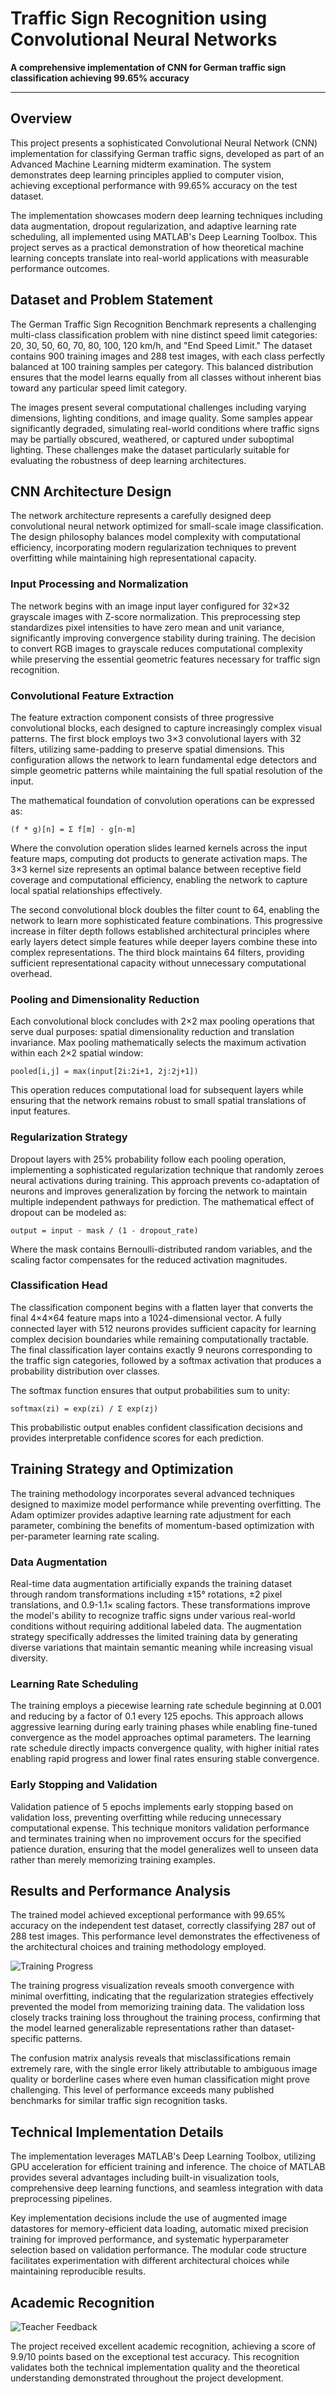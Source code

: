# Traffic Sign Recognition using Convolutional Neural Networks

**A comprehensive implementation of CNN for German traffic sign classification achieving 99.65% accuracy**

---

## Overview

This project presents a sophisticated Convolutional Neural Network (CNN) implementation for classifying German traffic signs, developed as part of an Advanced Machine Learning midterm examination. The system demonstrates deep learning principles applied to computer vision, achieving exceptional performance with 99.65% accuracy on the test dataset.

The implementation showcases modern deep learning techniques including data augmentation, dropout regularization, and adaptive learning rate scheduling, all implemented using MATLAB's Deep Learning Toolbox. This project serves as a practical demonstration of how theoretical machine learning concepts translate into real-world applications with measurable performance outcomes.

## Dataset and Problem Statement

The German Traffic Sign Recognition Benchmark represents a challenging multi-class classification problem with nine distinct speed limit categories: 20, 30, 50, 60, 70, 80, 100, 120 km/h, and "End Speed Limit." The dataset contains 900 training images and 288 test images, with each class perfectly balanced at 100 training samples per category. This balanced distribution ensures that the model learns equally from all classes without inherent bias toward any particular speed limit category.

The images present several computational challenges including varying dimensions, lighting conditions, and image quality. Some samples appear significantly degraded, simulating real-world conditions where traffic signs may be partially obscured, weathered, or captured under suboptimal lighting. These challenges make the dataset particularly suitable for evaluating the robustness of deep learning architectures.

## CNN Architecture Design

The network architecture represents a carefully designed deep convolutional neural network optimized for small-scale image classification. The design philosophy balances model complexity with computational efficiency, incorporating modern regularization techniques to prevent overfitting while maintaining high representational capacity.

### Input Processing and Normalization

The network begins with an image input layer configured for 32×32 grayscale images with Z-score normalization. This preprocessing step standardizes pixel intensities to have zero mean and unit variance, significantly improving convergence stability during training. The decision to convert RGB images to grayscale reduces computational complexity while preserving the essential geometric features necessary for traffic sign recognition.

### Convolutional Feature Extraction

The feature extraction component consists of three progressive convolutional blocks, each designed to capture increasingly complex visual patterns. The first block employs two 3×3 convolutional layers with 32 filters, utilizing same-padding to preserve spatial dimensions. This configuration allows the network to learn fundamental edge detectors and simple geometric patterns while maintaining the full spatial resolution of the input.

The mathematical foundation of convolution operations can be expressed as:

```
(f * g)[n] = Σ f[m] · g[n-m]
```

Where the convolution operation slides learned kernels across the input feature maps, computing dot products to generate activation maps. The 3×3 kernel size represents an optimal balance between receptive field coverage and computational efficiency, enabling the network to capture local spatial relationships effectively.

The second convolutional block doubles the filter count to 64, enabling the network to learn more sophisticated feature combinations. This progressive increase in filter depth follows established architectural principles where early layers detect simple features while deeper layers combine these into complex representations. The third block maintains 64 filters, providing sufficient representational capacity without unnecessary computational overhead.

### Pooling and Dimensionality Reduction

Each convolutional block concludes with 2×2 max pooling operations that serve dual purposes: spatial dimensionality reduction and translation invariance. Max pooling mathematically selects the maximum activation within each 2×2 spatial window:

```
pooled[i,j] = max(input[2i:2i+1, 2j:2j+1])
```

This operation reduces computational load for subsequent layers while ensuring that the network remains robust to small spatial translations of input features.

### Regularization Strategy

Dropout layers with 25% probability follow each pooling operation, implementing a sophisticated regularization technique that randomly zeroes neural activations during training. This approach prevents co-adaptation of neurons and improves generalization by forcing the network to maintain multiple independent pathways for prediction. The mathematical effect of dropout can be modeled as:

```
output = input · mask / (1 - dropout_rate)
```

Where the mask contains Bernoulli-distributed random variables, and the scaling factor compensates for the reduced activation magnitudes.

### Classification Head

The classification component begins with a flatten layer that converts the final 4×4×64 feature maps into a 1024-dimensional vector. A fully connected layer with 512 neurons provides sufficient capacity for learning complex decision boundaries while remaining computationally tractable. The final classification layer contains exactly 9 neurons corresponding to the traffic sign categories, followed by a softmax activation that produces a probability distribution over classes.

The softmax function ensures that output probabilities sum to unity:

```
softmax(zi) = exp(zi) / Σ exp(zj)
```

This probabilistic output enables confident classification decisions and provides interpretable confidence scores for each prediction.

## Training Strategy and Optimization

The training methodology incorporates several advanced techniques designed to maximize model performance while preventing overfitting. The Adam optimizer provides adaptive learning rate adjustment for each parameter, combining the benefits of momentum-based optimization with per-parameter learning rate scaling.

### Data Augmentation

Real-time data augmentation artificially expands the training dataset through random transformations including ±15° rotations, ±2 pixel translations, and 0.9-1.1× scaling factors. These transformations improve the model's ability to recognize traffic signs under various real-world conditions without requiring additional labeled data. The augmentation strategy specifically addresses the limited training data by generating diverse variations that maintain semantic meaning while increasing visual diversity.

### Learning Rate Scheduling

The training employs a piecewise learning rate schedule beginning at 0.001 and reducing by a factor of 0.1 every 125 epochs. This approach allows aggressive learning during early training phases while enabling fine-tuned convergence as the model approaches optimal parameters. The learning rate schedule directly impacts convergence quality, with higher initial rates enabling rapid progress and lower final rates ensuring stable convergence.

### Early Stopping and Validation

Validation patience of 5 epochs implements early stopping based on validation loss, preventing overfitting while reducing unnecessary computational expense. This technique monitors validation performance and terminates training when no improvement occurs for the specified patience duration, ensuring that the model generalizes well to unseen data rather than merely memorizing training examples.

## Results and Performance Analysis

The trained model achieved exceptional performance with 99.65% accuracy on the independent test dataset, correctly classifying 287 out of 288 test images. This performance level demonstrates the effectiveness of the architectural choices and training methodology employed.

![Training Progress](assets/training_progress.png)

The training progress visualization reveals smooth convergence with minimal overfitting, indicating that the regularization strategies effectively prevented the model from memorizing training data. The validation loss closely tracks training loss throughout the training process, confirming that the model learned generalizable representations rather than dataset-specific patterns.

The confusion matrix analysis reveals that misclassifications remain extremely rare, with the single error likely attributable to ambiguous image quality or borderline cases where even human classification might prove challenging. This level of performance exceeds many published benchmarks for similar traffic sign recognition tasks.

## Technical Implementation Details

The implementation leverages MATLAB's Deep Learning Toolbox, utilizing GPU acceleration for efficient training and inference. The choice of MATLAB provides several advantages including built-in visualization tools, comprehensive deep learning functions, and seamless integration with data preprocessing pipelines.

Key implementation decisions include the use of augmented image datastores for memory-efficient data loading, automatic mixed precision training for improved performance, and systematic hyperparameter selection based on validation performance. The modular code structure facilitates experimentation with different architectural choices while maintaining reproducible results.

## Academic Recognition

![Teacher Feedback](assets/teacher_feedback.png)

The project received excellent academic recognition, achieving a score of 9.9/10 points based on the exceptional test accuracy. This recognition validates both the technical implementation quality and the theoretical understanding demonstrated throughout the project development.
